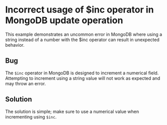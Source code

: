 # Incorrect usage of $inc operator in MongoDB update operation
This example demonstrates an uncommon error in MongoDB where using a string instead of a number with the $inc operator can result in unexpected behavior.

## Bug
The `$inc` operator in MongoDB is designed to increment a numerical field.  Attempting to increment using a string value will not work as expected and may throw an error.

## Solution
The solution is simple; make sure to use a numerical value when incrementing using `$inc`.
